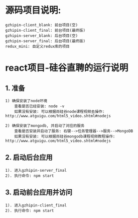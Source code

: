 # 源码项目说明:
	gzhipin-client_blank: 前台项目(空)
	gzhipin-client_final: 前台项目(最终版)
	gzhipin-server_blank: 后台项目(空)
	gzhipin-server_final: 后台项目(最终版)
	redux_mini: 自定义redux库的项目

# react项目-硅谷直聘的运行说明
## 1. 准备
	1) 确保安装了node环境
		查看是否已经安装: node -v
		如果没有安装: 可以根据尚硅谷node课程视频去操作: http://www.atguigu.com/html5_video.shtml#nodejs

	2) 确保安装了mongodb, 并启动了对应的服务
		查看是否安装并启动了服务: 右键-->任务管理器-->服务-->MongoDB
		如果没有安装: 可以根据尚硅谷mongodb课程视频教程操作: http://www.atguigu.com/html5_video.shtml#nodejs
	
## 2. 启动后台应用
	1). 进入gzhipin-server_final
	2). 执行命令: npm start

## 3. 启动前台应用并访问
	1). 进入gzhipin-client_final
	2). 执行命令: npm start


